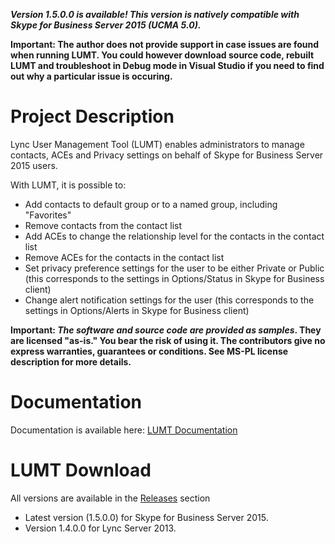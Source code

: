 **_Version 1.5.0.0 is available! This version is natively compatible with Skype for Business Server 2015 (UCMA 5.0)._**

**Important: The author does not provide support in case issues are found when running LUMT. You could however download source code, rebuilt LUMT and troubleshoot in Debug mode in Visual Studio if you need to find out why a particular issue is occuring.**

# Project Description
Lync User Management Tool (LUMT) enables administrators to manage contacts, ACEs and Privacy settings on behalf of Skype for Business Server 2015 users.

With LUMT, it is possible to:
- Add contacts to default group or to a named group, including "Favorites"
- Remove contacts from the contact list
- Add ACEs to change the relationship level for the contacts in the contact list
- Remove ACEs for the contacts in the contact list
- Set privacy preference settings for the user to be either Private or Public (this corresponds to the settings in Options/Status in Skype for Business client)
- Change alert notification settings for the user (this corresponds to the settings in Options/Alerts in Skype for Business client)

**Important: _The software and source code are provided as samples_. They are licensed "as-is." You bear the risk of using it. The contributors give no express warranties, guarantees or conditions. See MS-PL license description for more details.**

# Documentation
Documentation is available here: [LUMT Documentation](docs/Documentation.md)

# LUMT Download
All versions are available in the [Releases](https://github.com/StefanPlizga/lumt/releases) section
* Latest version (1.5.0.0) for Skype for Business Server 2015.
* Version 1.4.0.0 for Lync Server 2013.
